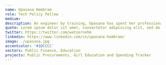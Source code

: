 ```yaml
---
name: Upasana Hembram
role: Tech Policy Fellow
medium: 
description: An engineer by training, Upasana has spent her professional life exploring the public policy sphere and the development sector. She is keen on implementing tech for good through responsible and inclusive design. During her spare time, she likes to read fiction and watch nature documentaries.
quote: Lorem ipsum dolor sit amet, consectetur adipiscing elit, sed do eiusmod tempor incididunt ut labore et dolore magna aliqua.
twitter: https://twitter.com/watzernehm
linkedin: https://www.linkedin.com/in/upasana-hembram/
image: ./upasana.jpg
accentcolor: '#1DCCCC'
sectors: Public Finance, Education
projects: Public Procurements, Girl Education and Spending Tracker
---
```

